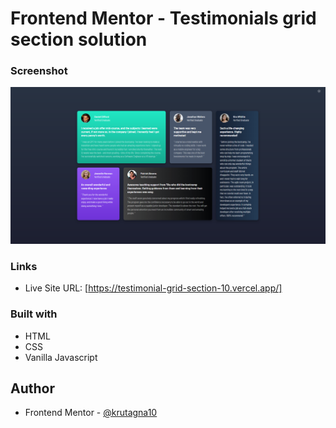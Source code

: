 # Frontend Mentor - Testimonials grid section solution

### Screenshot

![](screenshot/Screenshot.png)

### Links

- Live Site URL: [https://testimonial-grid-section-10.vercel.app/]

### Built with

- HTML
- CSS 
- Vanilla Javascript

## Author

- Frontend Mentor - [@krutagna10](https://www.frontendmentor.io/profile/krutagna10)
